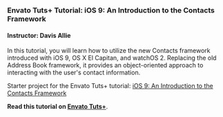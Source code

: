 ### Envato Tuts+ Tutorial: iOS 9: An Introduction to the Contacts Framework

#### Instructor: Davis Allie

In this tutorial, you will learn how to utilize the new Contacts framework introduced with iOS 9, OS X El Capitan, and watchOS 2. Replacing the old Address Book framework, it provides an object-oriented approach to interacting with the user's contact information.

Starter project for the Envato Tuts+ tutorial: [iOS 9: An Introduction to the Contacts Framework](http://code.tutsplus.com/tutorials/ios-9-an-introduction-to-the-contacts-framework--cms-25599)

**Read this tutorial on [Envato Tuts+](https://code.tutsplus.com)**.
